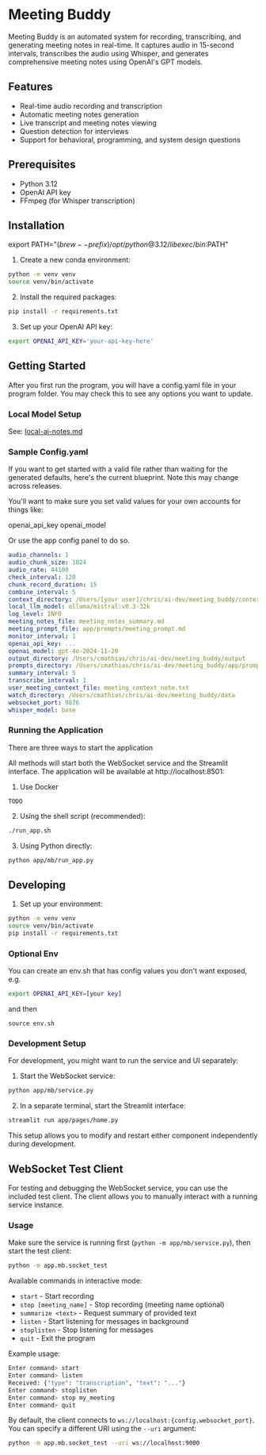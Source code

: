 # Meeting Buddy

Meeting Buddy is an automated system for recording, transcribing, and generating meeting notes in real-time. It captures audio in 15-second intervals, transcribes the audio using Whisper, and generates comprehensive meeting notes using OpenAI's GPT models.

## Features

- Real-time audio recording and transcription
- Automatic meeting notes generation
- Live transcript and meeting notes viewing
- Question detection for interviews
- Support for behavioral, programming, and system design questions

## Prerequisites

- Python 3.12
- OpenAI API key
- FFmpeg (for Whisper transcription)

## Installation

export PATH="$(brew --prefix)/opt/python@3.12/libexec/bin:$PATH"

1. Create a new conda environment:
```bash
python -m venv venv
source venv/bin/activate
```

2. Install the required packages:
```bash
pip install -r requirements.txt
```

3. Set up your OpenAI API key:
```bash
export OPENAI_API_KEY='your-api-key-here'
```

## Getting Started

After you first run the program, you will have a config.yaml file in your program folder.
You may check this to see any options you want to update.

### Local Model Setup
See: [local-ai-notes.md](doc%2Flocal-ai-notes.md)

### Sample Config.yaml
If you want to get started with a valid file rather than waiting for the generated 
defaults, here's the current blueprint. Note this may change across releases.

You'll want to make sure you set valid values for your own accounts for things like:

openai_api_key
openai_model

Or use the app config panel to do so.

```yaml
audio_channels: 1
audio_chunk_size: 1024
audio_rate: 44100
check_interval: 120
chunk_record_duration: 15
combine_interval: 5
context_directory: /Users/[your user]/chris/ai-dev/meeting_buddy/context
local_llm_model: ollama/mistral:v0.3-32k
log_level: INFO
meeting_notes_file: meeting_notes_summary.md
meeting_prompt_file: app/prompts/meeting_prompt.md
monitor_interval: 1
openai_api_key: ...
openai_model: gpt-4o-2024-11-20
output_directory: /Users/cmathias/chris/ai-dev/meeting_buddy/output
prompts_directory: /Users/cmathias/chris/ai-dev/meeting_buddy/app/prompts
summary_interval: 5
transcribe_interval: 1
user_meeting_context_file: meeting_context_note.txt
watch_directory: /Users/cmathias/chris/ai-dev/meeting_buddy/data
websocket_port: 9876
whisper_model: base

```
### Running the Application

There are three ways to start the application

All methods will start both the WebSocket service and the Streamlit interface. 
The application will be available at http://localhost:8501:

1. Use Docker
```shell
TODO
```

2. Using the shell script (recommended):
```bash
./run_app.sh
```

3. Using Python directly:
```bash
python app/mb/run_app.py
```

## Developing

1. Set up your environment:
```bash
python -m venv venv
source venv/bin/activate
pip install -r requirements.txt
```

### Optional Env
You can create an env.sh that has config values you don't want exposed, e.g.
```env.sh
export OPENAI_API_KEY=[your key]
```

and then
```shell
source env.sh
```


### Development Setup

For development, you might want to run the service and UI separately:

1. Start the WebSocket service:
```bash
python app/mb/service.py
```

2. In a separate terminal, start the Streamlit interface:
```bash
streamlit run app/pages/home.py
```

This setup allows you to modify and restart either component independently during development.

## WebSocket Test Client

For testing and debugging the WebSocket service, you can use the included test client. The client allows you to manually interact with a running service instance.

### Usage

Make sure the service is running first (`python -m app/mb/service.py`), then start the test client:

```bash
python -m app.mb.socket_test
```

Available commands in interactive mode:

- `start` - Start recording
- `stop [meeting_name]` - Stop recording (meeting name optional)
- `summarize <text>` - Request summary of provided text
- `listen` - Start listening for messages in background
- `stoplisten` - Stop listening for messages
- `quit` - Exit the program

Example usage:
```bash
Enter command> start
Enter command> listen
Received: {"type": "transcription", "text": "..."}
Enter command> stoplisten
Enter command> stop my_meeting
Enter command> quit
```

By default, the client connects to `ws://localhost:{config.websocket_port}`. You can specify a different URI using the `--uri` argument:
```bash
python -m app.mb.socket_test --uri ws://localhost:9000
```